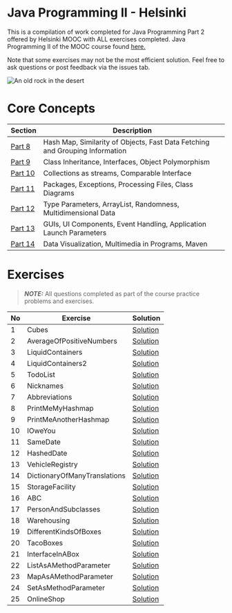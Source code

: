# Java Programming II - Helsinki
This is a compilation of work completed for Java Programming Part 2 offered by Helsinki MOOC with ALL exercises completed. Java Programming II of the MOOC course found [here.](https://java-programming.mooc.fi/)

Note that some exercises may not be the most efficient solution. Feel free to ask questions or post feedback via the issues tab.

![An old rock in the desert](https://i.imgur.com/li0AlIH.png)

# Core Concepts
| Section                                               | Description                                                                    |
|-------------------------------------------------------|--------------------------------------------------------------------------------|
| [Part   8](https://java-programming.mooc.fi/part-8)   | Hash Map, Similarity of Objects, Fast Data Fetching and Grouping   Information |
| [Part   9](https://java-programming.mooc.fi/part-9)   | Class Inheritance, Interfaces, Object Polymorphism                             |
| [Part   10](https://java-programming.mooc.fi/part-10) | Collections as streams, Comparable Interface                                   |
| [Part   11](https://java-programming.mooc.fi/part-11) | Packages, Exceptions, Processing Files, Class Diagrams                         |
| [Part   12](https://java-programming.mooc.fi/part-12) | Type Parameters, ArrayList, Randomness, Multidimensional Data                  |
| [Part   13](https://java-programming.mooc.fi/part-13) | GUIs, UI Components, Event Handling, Application Launch Parameters             |
| [Part   14](https://java-programming.mooc.fi/part-14) | Data Visualization, Multimedia in Programs, Maven                              |

# Exercises 
> **_NOTE:_**  All questions completed as part of the course practice problems and exercises.

| No | Exercise                     | Solution                                                                                                                                                                  |
|----|------------------------------|---------------------------------------------------------------------------------------------------------------------------------------------------------------------------|
| 1  | Cubes                        | [Solution](https://github.com/syw175/java-programming-pt2-helsinki/blob/main/part8/Part8_01.Cubes/src/main/java/Cubes.java)                                               |
| 2  | AverageOfPositiveNumbers     | [Solution](https://github.com/syw175/java-programming-pt2-helsinki/blob/main/part8/Part8_02.AverageOfPositiveNumbers/src/main/java/AverageOfPositiveNumbers.java)         |
| 3  | LiquidContainers             | [Solution](https://github.com/syw175/java-programming-pt2-helsinki/blob/main/part8/Part8_03.LiquidContainers/src/main/java/LiquidContainers.java)                         |
| 4  | LiquidContainers2            | [Solution](https://github.com/syw175/java-programming-pt2-helsinki/tree/main/part%208/Part8_04.LiquidContainers2)                                                         |
| 5  | TodoList                     | [Solution](https://github.com/syw175/java-programming-pt2-helsinki/tree/main/part%208/Part8_05.TodoList)                                                                  |
| 6  | Nicknames                    | [Solution](https://github.com/syw175/java-programming-pt2-helsinki/blob/main/part8/Part8_06.Nicknames/src/main/java/Nicknames.java)                                       |
| 7  | Abbreviations                | [Solution](https://github.com/syw175/java-programming-pt2-helsinki/blob/main/part8/Part8_07.Abbreviations/src/main/java/Abbreviations.java)                               |
| 8  | PrintMeMyHashmap             | [Solution](https://github.com/syw175/java-programming-pt2-helsinki/blob/main/part8/Part8_08.PrintMeMyHashmap/src/main/java/Program.java)                                  |
| 9  | PrintMeAnotherHashmap        | [Solution](https://github.com/syw175/java-programming-pt2-helsinki/tree/main/part8/Part8_09.PrintMeAnotherHashmap/src/main/java)                                          |
| 10 | IOweYou                      | [Solution](https://github.com/syw175/java-programming-pt2-helsinki/blob/main/part8/Part8_10.IOweYou/src/main/java/IOU.java)                                               |
| 11 | SameDate                     | [Solution](https://github.com/syw175/java-programming-pt2-helsinki/blob/main/part8/Part8_11.SameDate/src/main/java/SimpleDate.java)                                       |
| 12 | HashedDate                   | [Solution](https://github.com/syw175/java-programming-pt2-helsinki/blob/main/part8/Part8_12.HashedDate/src/main/java/SimpleDate.java)                                     |
| 13 | VehicleRegistry              | [Solution](https://github.com/syw175/java-programming-pt2-helsinki/tree/main/part8/Part8_13.VehicleRegistry/src/main/java)                                                |
| 14 | DictionaryOfManyTranslations | [Solution](https://github.com/syw175/java-programming-pt2-helsinki/blob/main/part8/Part8_14.DictionaryOfManyTranslations/src/main/java/DictionaryOfManyTranslations.java) |
| 15 | StorageFacility              | [Solution](https://github.com/syw175/java-programming-pt2-helsinki/blob/main/part8/Part8_15.StorageFacility/src/main/java/StorageFacility.java)                           |
| 16 | ABC                          | [Solution](https://github.com/syw175/java-programming-pt2-helsinki/tree/main/part9/Part9_01.ABC/src/main/java)                                                            |
| 17 | PersonAndSubclasses          | [Solution](https://github.com/syw175/java-programming-pt2-helsinki/tree/main/part9/Part9_02.PersonAndSubclasses/src/main/java)                                            |
| 18 | Warehousing                  | [Solution](https://github.com/syw175/java-programming-pt2-helsinki/tree/main/part9/Part9_03.Warehousing/src/main/java)                                                    |
| 19 | DifferentKindsOfBoxes        | [Solution](https://github.com/syw175/java-programming-pt2-helsinki/tree/main/part9/Part9_04.DifferentKindsOfBoxes/src/main/java)                                          |
| 20 | TacoBoxes                    | [Solution](https://github.com/syw175/java-programming-pt2-helsinki/tree/main/part9/Part9_05.TacoBoxes/src/main/java)                                                      |
| 21 | InterfaceInABox              | [Solution](https://github.com/syw175/java-programming-pt2-helsinki/tree/main/part9/Part9_06.InterfaceInABox/src/main/java)                                                |
| 22 | ListAsAMethodParameter       | [Solution](https://github.com/syw175/java-programming-pt2-helsinki/blob/main/part9/Part9_07.ListAsAMethodParameter/src/main/java/mainProgram.java)                        |
| 23 | MapAsAMethodParameter        | [Solution](https://github.com/syw175/java-programming-pt2-helsinki/blob/main/part9/Part9_08.MapAsAMethodParameter/src/main/java/MainProgram.java)                         |
| 24 | SetAsMethodParameter         | [Solution](https://github.com/syw175/java-programming-pt2-helsinki/blob/main/part9/Part9_09.SetAsMethodParameter/src/main/java/Main.java)                                 |
| 25 | OnlineShop                   | [Solution](https://github.com/syw175/java-programming-pt2-helsinki/tree/main/part9/Part9_10.OnlineShop/src/main/java)                                                     |
